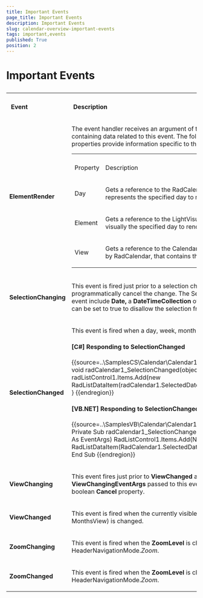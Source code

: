 ```yaml
---
title: Important Events
page_title: Important Events
description: Important Events
slug: calendar-overview-important-events
tags: important,events
published: True
position: 2
---
```


# Important Events



## 
<table><th><tr><td>

<b> Event</b></td><td>

<b> Description</b></td></tr></th><tr><td>

<b>ElementRender</b></td><td>

The event handler receives an argument of type RenderElementEventArgs containing data related to this event. The following <b>RenderElementEventArgs</b> properties provide information specific to this event.
<table><th><tr><td>

Property</td><td>

Description</td></tr></th><tr><td>

Day</td><td>

Gets a reference to the RadCalendarDay logical object that represents the specified day to render.</td></tr><tr><td>

Element</td><td>

Gets a reference to the LightVisualElement object that represents visually the specified day to render. </td></tr><tr><td>

View</td><td>

Gets a reference to the CalendarView object currently displayed by RadCalendar, that contains the specified day to render.</td></tr></table></td></tr><tr><td>

<b>SelectionChanging</b></td><td>

This event is fired just prior to a selection change and allows you to programmatically cancel the change. The SelectionEventArgs passed to this event include <b>Date, </b>a <b>DateTimeCollection </b>of selected dates and <b>Cancel </b>that can be set to true to disallow the selection from being changed.</td></tr><tr><td>

<b>SelectionChanged</b></td><td>

This event is fired when a day, week, month or year is changed.

#### __[C#] Responding to SelectionChanged__

{{source=..\SamplesCS\Calendar\Calendar1.cs region=respondingToEvents}}
	        void radCalendar1_SelectionChanged(object sender, EventArgs e)
	        {
	            radListControl1.Items.Add(new RadListDataItem(radCalendar1.SelectedDate.ToShortDateString().ToString()));
	        }
	{{endregion}}



#### __[VB.NET] Responding to SelectionChanged__

{{source=..\SamplesVB\Calendar\Calendar1.vb region=respondingToEvents}}
	    Private Sub radCalendar1_SelectionChanged(ByVal sender As Object, ByVal e As EventArgs)
	        RadListControl1.Items.Add(New RadListDataItem(RadCalendar1.SelectedDate.ToShortDateString().ToString()))
	    End Sub
	{{endregion}}

</td></tr><tr><td>

<b>ViewChanging</b></td><td>

This event fires just prior to <b>ViewChanged </b>and allows you to cancel.  The <b>ViewChangingEventArgs </b>passed to this event include the <b>View </b>and a boolean <b>Cancel </b>property.</td></tr><tr><td>

<b>ViewChanged</b></td><td>

This event is fired when the currently visible view (for example a YearView Or MonthsView) is changed.</td></tr><tr><td>

<b>ZoomChanging</b></td><td>

This event is fired when the <b>ZoomLevel</b> is changing in HeaderNavigationMode.<i>Zoom</i>.
            </td></tr><tr><td>

<b>ZoomChanged</b></td><td>

This event is fired when the <b>ZoomLevel</b> is changed in HeaderNavigationMode.<i>Zoom</i>.</td></tr></table>
